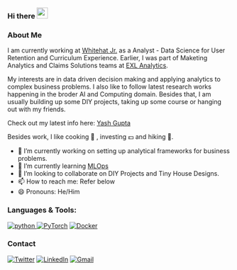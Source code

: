 ### Hi there <img src="https://raw.githubusercontent.com/MartinHeinz/MartinHeinz/master/wave.gif" width="25px">

<h3>About Me</h3>

I am currently working at [Whitehat Jr.](https://www.whitehatjr.com/) as a Analyst - Data Science for User Retention and Curriculum Experience. Earlier, I was part of Maketing Analytics and Claims Solutions teams at [EXL Analytics](https://www.exlservice.com/).

My interests are in data driven decision making and applying analytics to complex business problems. I also like to follow latest research works happening in the broder AI and Computing domain. Besides that, I am usually building up some DIY projects, taking up some course or hanging out with my friends.

Check out my latest info here: [Yash Gupta](https://www.yashlab.pro)

Besides work, I like cooking 🥘 , investing 💵 and hiking 🌄.

- 🔭 I’m currently working on setting up analytical frameworks for business problems.
- 🌱 I’m currently learning [MLOps](https://www.deeplearning.ai/program/machine-learning-engineering-for-production-mlops/)
- 👯 I’m looking to collaborate on DIY Projects and Tiny House Designs.
- 📫 How to reach me: Refer below
- 😄 Pronouns: He/Him

 
<h3 align="left">Languages & Tools:</h3>

<p align="left">

<a href="https://www.python.org" target="_blank"> <img src="https://img.shields.io/badge/Python-14354C?style=for-the-badge&logo=python&logoColor=white" alt="python" /> </a>
<a href="https://pytorch.org/" target="_blank"> <img alt="PyTorch" src="https://img.shields.io/badge/PyTorch-%23EE4C2C.svg?style=for-the-badge&logo=PyTorch&logoColor=white" /></a>
<a href="https://www.docker.com/" target="_blank"> <img alt="Docker" src="https://img.shields.io/badge/docker-%230db7ed.svg?style=for-the-badge&logo=docker&logoColor=white"/></a>
  
</p>
<h3>Contact</h3>
<p>
<p>
  <a href="https://twitter.com/LabYash" target="_blank"><img alt="Twitter" src="https://img.shields.io/badge/twitter-%231DA1F2.svg?&style=for-the-badge&logo=twitter&logoColor=white" /></a> 
  <a href="https://www.linkedin.com/in/nitkgupta/" target="_blank"><img alt="LinkedIn" src="https://img.shields.io/badge/linkedin-%230077B5.svg?&style=for-the-badge&logo=linkedin&logoColor=white" /></a>
  <a href="mailto:yashlaboratoire@gmail.com"> <img alt="Gmail" src="https://img.shields.io/badge/Gmail-D14836?style=for-the-badge&logo=gmail&logoColor=white" />
     </a>
</p>


<!--
**yashlab/yashlab** is a ✨ _special_ ✨ repository because its `README.md` (this file) appears on your GitHub profile.

Here are some ideas to get you started:


-->

